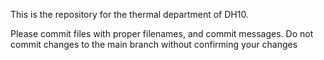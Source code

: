 This is the repository for the thermal department of DH10. 

Please commit files with proper filenames, and commit messages. Do not commit changes to the main branch without confirming your changes